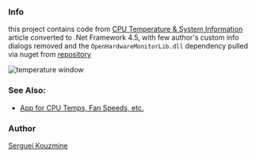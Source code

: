 ### Info

this project contains code from [CPU Temperature & System Information](https://www.codeproject.com/Articles/1115618/CPU-Temperature-System-Information) article converted to .Net Framework 4.5, with few author's custom info dialogs removed and the `OpenHardwareMonitorLib.dll` dependency pulled via nuget from
[repository](https://www.nuget.org/packages/OpenHardwareMonitor)


![temperature window](https://github.com/sergueik/powershell_samples/blob/master/external/csharp/basic-cpu-temperature/screenshots/capture-cpu-temp.png)


### See Also:
 
  *  [App for CPU Temps, Fan Speeds, etc.](https://www.codeproject.com/Articles/1251725/Computer-Temperatures-Fan-Speeds-etc)

### Author
[Serguei Kouzmine](kouzmine_serguei@yahoo.com)
